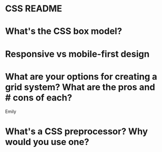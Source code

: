 # CSS README

# What's the CSS box model?

# Responsive vs mobile-first design

# What are your options for creating a grid system? What are the pros and # cons of each?

Emily

# What's a CSS preprocessor? Why would you use one?
